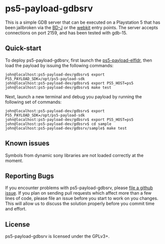 # ps5-payload-gdbsrv
This is a simple GDB server that can be executed on a Playstation 5
that has been jailbroken via the [BD-J][bdj] or the [webkit][webkit] entry
points. The server accepts connections on port 2159, and has been tested with
gdb-15.

## Quick-start
To deploy ps5-payload-gdbsrv, first launch the [ps5-payload-elfldr][elfldr],
then load the payload by issuing the following commands:

```console
john@localhost:ps5-payload-dev/gdbsrv$ export PS5_PAYLOAD_SDK=/opt/ps5-payload-sdk
john@localhost:ps5-payload-dev/gdbsrv$ export PS5_HOST=ps5
john@localhost:ps5-payload-dev/gdbsrv$ make test
```

Next, launch a new terminal and debug you payload by running the following set of
commands:
```console
john@localhost:ps5-payload-dev/gdbsrv$ export PS5_PAYLOAD_SDK=/opt/ps5-payload-sdk
john@localhost:ps5-payload-dev/gdbsrv$ export PS5_HOST=ps5
john@localhost:ps5-payload-dev/gdbsrv$ cd sample
john@localhost:ps5-payload-dev/gdbsrv/sample$ make test
```

## Known issues
Symbols from dynamic sony libraries are not loaded correctly at the moment.


## Reporting Bugs
If you encounter problems with ps5-payload-gdbsrv, please [file a github issue][issues].
If you plan on sending pull requests which affect more than a few lines of code,
please file an issue before you start to work on you changes. This will allow us
to discuss the solution properly before you commit time and effort.

## License
ps5-payload-gdbsrv is licensed under the GPLv3+.

[bdj]: https://github.com/john-tornblom/bdj-sdk
[sdk]: https://github.com/ps5-payload-dev/sdk
[webkit]: https://github.com/Cryptogenic/PS5-IPV6-Kernel-Exploit
[elfldr]: https://github.com/ps5-payload-dev/elfldr
[issues]: https://github.com/ps5-payload-dev/shsrv/issues/new